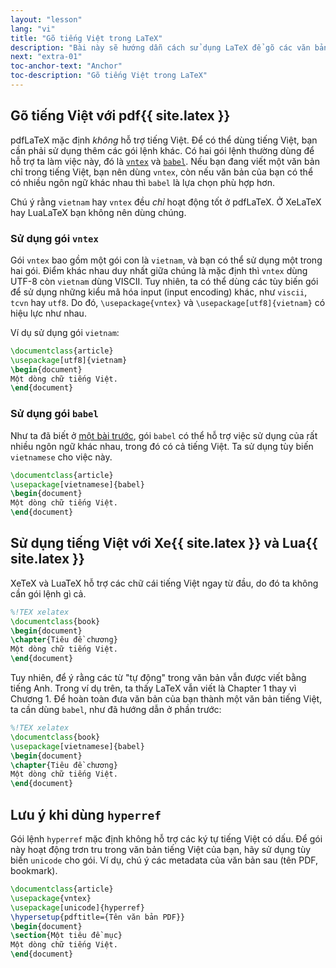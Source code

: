 ```yaml
---
layout: "lesson"
lang: "vi"
title: "Gõ tiếng Việt trong LaTeX"
description: "Bài này sẽ hướng dẫn cách sử dụng LaTeX để gõ các văn bản bằng tiếng Việt, và giới thiệu các gói lệnh liên quan."
next: "extra-01"
toc-anchor-text: "Anchor"
toc-description: "Gõ tiếng Việt trong LaTeX"
---
```


## Gõ tiếng Việt với pdf{{ site.latex }}

pdfLaTeX mặc định _không_ hỗ trợ tiếng Việt. Để có thể dùng tiếng Việt, bạn cần
phải sử dụng thêm các gói lệnh khác. Có hai gói lệnh thường dùng để hỗ trợ ta
làm việc này, đó là [`vntex`](https://ctan.org/pkg/vntex) và
[`babel`](https://ctan.org/pkg/babel-vietnamese). Nếu bạn đang viết một văn bản
chỉ trong tiếng Việt, bạn nên dùng `vntex`, còn nếu văn bản của bạn có thể có
nhiều ngôn ngữ khác nhau thì `babel` là lựa chọn phù hợp hơn.

Chú ý rằng `vietnam` hay `vntex` đều _chỉ_ hoạt động tốt ở pdfLaTeX. Ở
XeLaTeX hay LuaLaTeX bạn không nên dùng chúng.

### Sử dụng gói `vntex`

Gói `vntex` bao gồm một gói con là `vietnam`, và bạn có thể sử dụng một trong
hai gói. Điểm khác nhau duy nhất giữa chúng là mặc định thì `vntex` dùng UTF-8
còn `vietnam` dùng VISCII. Tuy nhiên, ta có thể dùng các tùy biến gói để sử dụng
những kiểu mã hóa input (input encoding) khác, như `viscii`, `tcvn` hay `utf8`.
Do đó, `\usepackage{vntex}` và `\usepackage[utf8]{vietnam}` có hiệu lực như
nhau.

Ví dụ sử dụng gói `vietnam`:

```latex
\documentclass{article}
\usepackage[utf8]{vietnam}
\begin{document}
Một dòng chữ tiếng Việt.
\end{document}
```

### Sử dụng gói `babel`

Như ta đã biết ở [một bài trước](more-06), gói `babel` có thể hỗ trợ việc sử
dụng của rất nhiều ngôn ngữ khác nhau, trong đó có cả tiếng Việt. Ta sử dụng tùy
biến `vietnamese` cho việc này.

```latex
\documentclass{article}
\usepackage[vietnamese]{babel}
\begin{document}
Một dòng chữ tiếng Việt.
\end{document}
```

## Sử dụng tiếng Việt với Xe{{ site.latex }} và Lua{{ site.latex }}

XeTeX và LuaTeX hỗ trợ các chữ cái tiếng Việt ngay từ đầu, do đó ta không cần
gói lệnh gì cả.

```latex
%!TEX xelatex
\documentclass{book}
\begin{document}
\chapter{Tiêu đề chương}
Một dòng chữ tiếng Việt.
\end{document}
```

Tuy nhiên, để ý rằng các từ "tự động" trong văn bản vẫn được viết bằng tiếng
Anh. Trong ví dụ trên, ta thấy LaTeX vẫn viết là Chapter 1 thay vì Chương 1. Để
hoàn toàn đưa văn bản của bạn thành một văn bản tiếng Việt, ta cần dùng `babel`,
như đã hướng dẫn ở phần trước:

```latex
%!TEX xelatex
\documentclass{book}
\usepackage[vietnamese]{babel}
\begin{document}
\chapter{Tiêu đề chương}
Một dòng chữ tiếng Việt.
\end{document}
```

## Lưu ý khi dùng `hyperref`

Gói lệnh `hyperref` mặc định không hỗ trợ các ký tự tiếng Việt có dấu. Để gói
này hoạt động trơn tru trong văn bản tiếng Việt của bạn, hãy sử dụng tùy biến
`unicode` cho gói. Ví dụ, chú ý các metadata của văn bản sau (tên PDF,
bookmark).

```latex
\documentclass{article}
\usepackage{vntex}
\usepackage[unicode]{hyperref}
\hypersetup{pdftitle={Tên văn bản PDF}}
\begin{document}
\section{Một tiêu đề mục}
Một dòng chữ tiếng Việt.
\end{document}
```
